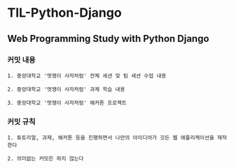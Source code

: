 # TIL-Python-Django

Web Programming Study with Python Django
--------------------------------------------------

### 커밋 내용

```
1. 중앙대학교 '멋쟁이 사자처럼' 전체 세션 및 팀 세션 수업 내용

2. 중앙대학교 '멋쟁이 사자처럼' 과제 학습 내용

3. 중앙대학교 '멋쟁이 사자처럼' 해커톤 프로젝트
```

### 커밋 규칙

```
1. 튜토리얼, 과제, 해커톤 등을 진행하면서 나만의 아이디어가 깃든 웹 애플리케이션을 제작한다

2. 의미없는 커밋은 하지 않는다
```
